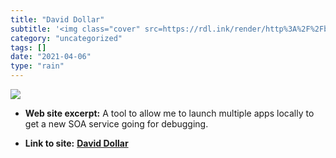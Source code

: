 ```yaml
---
title: "David Dollar"
subtitle: '<img class="cover" src=https://rdl.ink/render/http%3A%2F%2Fblog.daviddollar.org%2F2011%2F05%2F06%2Fi...'
category: "uncategorized"
tags: []
date: "2021-04-06"
type: "rain"
---
```

<img class="cover" src=https://rdl.ink/render/http%3A%2F%2Fblog.daviddollar.org%2F2011%2F05%2F06%2Fintroducing-foreman.html>



* **Web site excerpt:** A tool to allow me to launch multiple apps locally to get a new SOA service going for debugging.

* **Link to site:** **[David Dollar](http://blog.daviddollar.org/2011/05/06/introducing-foreman.html)**